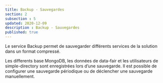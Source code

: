 ```yaml
---
title: Backup - Sauvegardes
section: 2
subsection : 5
updated: 2020-12-09
description : Backup - Sauvegardes
published: true
---
```


Le service Backup permet de sauvegarder différents services de la solution dans un format compressé.

Les differents base MongoDB, les données de data-fair et les utilisateurs de simple-directory sont enregistrées lors d’une sauvegarde.
Il est possible de configurer une sauvegarde périodique ou de déclencher une sauvegarde manuellement.
